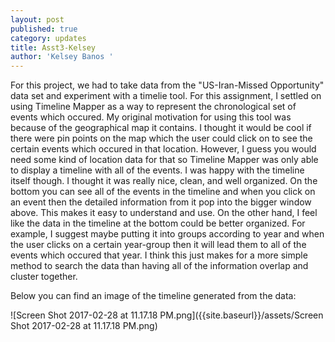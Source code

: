 ```yaml
---
layout: post
published: true
category: updates
title: Asst3-Kelsey
author: 'Kelsey Banos '
---
```

For this project, we had to take data from the "US-Iran-Missed Opportunity" data set and experiment with a timelie tool. For this assignment, I settled on using Timeline Mapper as a way to represent the chronological set of events which occured. My original motivation for using this tool was because of the geographical map it contains. I thought it would be cool if there were pin points on the map which the user could click on to see the certain events which occured in that location. However, I guess you would need some kind of location data for that so Timeline Mapper was only able to display a timeline with all of the events. I was happy with the timeline itself though. I thought it was really nice, clean, and well organized. On the bottom you can see all of the events in the timeline and when you click on an event then the detailed information from it pop into the bigger window above. This makes it easy to understand and use. On the other hand, I feel like the data in the timeline at the bottom could be better organized. For example, I suggest maybe putting it into groups according to year and when the user clicks on a certain year-group then it will lead them to all of the events which occured that year. I think this just makes for a more simple method to search the data than having all of the information overlap and cluster together. 

Below you can find an image of the timeline generated from the data: 

![Screen Shot 2017-02-28 at 11.17.18 PM.png]({{site.baseurl}}/assets/Screen Shot 2017-02-28 at 11.17.18 PM.png)

